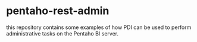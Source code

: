 # pentaho-rest-admin
this repository contains some examples of how PDI can be used to perform administrative tasks on the Pentaho BI server. 
